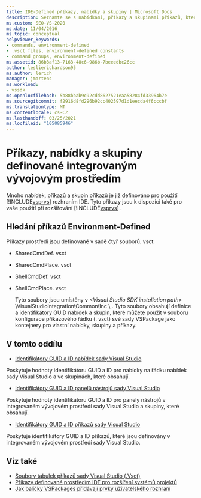 ```yaml
---
title: IDE-Defined příkazy, nabídky a skupiny | Microsoft Docs
description: Seznamte se s nabídkami, příkazy a skupinami příkazů, které jsou definovány v integrovaném vývojovém prostředí (IDE) sady Visual Studio.
ms.custom: SEO-VS-2020
ms.date: 11/04/2016
ms.topic: conceptual
helpviewer_keywords:
- commands, environment-defined
- .vsct files, environment-defined constants
- command groups, environment-defined
ms.assetid: 86b3af13-7163-48c6-986b-7beeedbc26cc
author: leslierichardson95
ms.author: lerich
manager: jmartens
ms.workload:
- vssdk
ms.openlocfilehash: 5b88bbab9c92cdd8627521eaa58284fd33964b7e
ms.sourcegitcommit: f2916d8fd296b92cc402597d1d1eecda4f6cccbf
ms.translationtype: MT
ms.contentlocale: cs-CZ
ms.lasthandoff: 03/25/2021
ms.locfileid: "105085946"
---
```

# <a name="ide-defined-commands-menus-and-groups"></a>Příkazy, nabídky a skupiny definované integrovaným vývojovým prostředím
Mnoho nabídek, příkazů a skupin příkazů je již definováno pro použití [!INCLUDE[vsprvs](../../code-quality/includes/vsprvs_md.md)] rozhraním IDE. Tyto příkazy jsou k dispozici také pro vaše použití při rozšiřování [!INCLUDE[vsprvs](../../code-quality/includes/vsprvs_md.md)] .

## <a name="finding-environment-defined-commands"></a>Hledání příkazů Environment-Defined
 Příkazy prostředí jsou definované v sadě čtyř souborů. vsct:

- SharedCmdDef. vsct

- SharedCmdPlace. vsct

- ShellCmdDef. vsct

- ShellCmdPlace. vsct

  Tyto soubory jsou umístěny v *\<Visual Studio SDK installation path>* \VisualStudioIntegration\Common\Inc \\ . Tyto soubory obsahují definice a identifikátory GUID nabídek a skupin, které můžete použít v souboru konfigurace příkazového řádku (. vsct) své sady VSPackage jako kontejnery pro vlastní nabídky, skupiny a příkazy.

## <a name="in-this-section"></a>V tomto oddílu
- [Identifikátory GUID a ID nabídek sady Visual Studio](../../extensibility/internals/guids-and-ids-of-visual-studio-menus.md)

 Poskytuje hodnoty identifikátoru GUID a ID pro nabídky na řádku nabídek sady Visual Studio a ve skupinách, které obsahují.

- [Identifikátory GUID a ID panelů nástrojů sady Visual Studio](../../extensibility/internals/guids-and-ids-of-visual-studio-toolbars.md)

 Poskytuje hodnoty identifikátoru GUID a ID pro panely nástrojů v integrovaném vývojovém prostředí sady Visual Studio a skupiny, které obsahují.

- [Identifikátory GUID a ID příkazů sady Visual Studio](../../extensibility/internals/guids-and-ids-of-visual-studio-commands.md)

 Poskytuje identifikátory GUID a ID příkazů, které jsou definovány v integrovaném vývojovém prostředí sady Visual Studio.

## <a name="see-also"></a>Viz také
- [Soubory tabulek příkazů sady Visual Studio (.Vsct)](../../extensibility/internals/visual-studio-command-table-dot-vsct-files.md)
- [Příkazy definované prostředím IDE pro rozšíření systémů projektů](../../extensibility/internals/ide-defined-commands-for-extending-project-systems.md)
- [Jak balíčky VSPackages přidávají prvky uživatelského rozhraní](../../extensibility/internals/how-vspackages-add-user-interface-elements.md)
